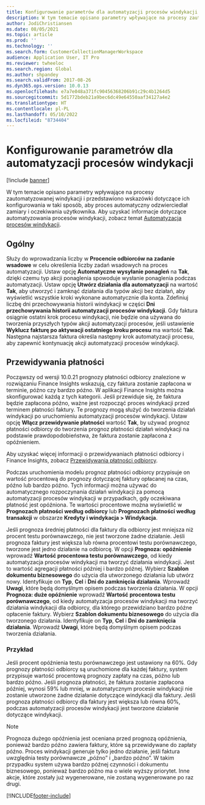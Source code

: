 ```yaml
---
title: Konfigurowanie parametrów dla automatyzacji procesów windykacji
description: W tym temacie opisano parametry wpływające na procesy zautomatyzowanej windykacji i przedstawiono wskazówki dotyczące ich konfigurowania w taki sposób, aby proces automatyczny odzwierciedlał zamiary i oczekiwania użytkownika.
author: JodiChristiansen
ms.date: 08/05/2021
ms.topic: article
ms.prod: ''
ms.technology: ''
ms.search.form: CustomerCollectionManagerWorkspace
audience: Application User, IT Pro
ms.reviewer: twheeloc
ms.search.region: Global
ms.author: shpandey
ms.search.validFrom: 2017-08-26
ms.dyn365.ops.version: 10.0.13
ms.openlocfilehash: e7a7e048a371fc90456368206b91c29c4b1264d5
ms.sourcegitcommit: 5d1772bdeb21a9bec6dc49e64550aaf34127a4e2
ms.translationtype: HT
ms.contentlocale: pl-PL
ms.lasthandoff: 05/10/2022
ms.locfileid: "8734404"
---
```

# <a name="configure-parameters-for-collection-process-automation"></a>Konfigurowanie parametrów dla automatyzacji procesów windykacji

[!include [banner](../includes/banner.md)]

W tym temacie opisano parametry wpływające na procesy zautomatyzowanej windykacji i przedstawiono wskazówki dotyczące ich konfigurowania w taki sposób, aby proces automatyczny odzwierciedlał zamiary i oczekiwania użytkownika. Aby uzyskać informacje dotyczące automatyzowania procesów windykacji, zobacz temat [Automatyzacja procesów windykacji](collections-process-automate.md).

## <a name="general"></a>Ogólny
Służy do wprowadzania liczby w **Procencie odbiorców na zadanie wsadowe** w celu określenia liczby zadań wsadowych na proces automatyzacji. Ustaw opcję **Automatyczne wysyłanie ponagleń** na **Tak**, dzięki czemu typ akcji ponaglenia spowoduje wysłanie ponaglenia podczas automatyzacji. Ustaw opcję **Utwórz działania dla automatyzacji** na wartość **Tak**, aby utworzyć i zamknąć działania dla typów akcji bez działań, aby wyświetlić wszystkie kroki wykonane automatycznie dla konta. Zdefiniuj liczbę dni przechowywania historii windykacji w części **Dni przechowywania historii automatyzacji procesów windykacji**. Gdy faktura osiągnie ostatni krok procesu windykacji, nie będzie ona używana do tworzenia przyszłych typów akcji automatyzacji procesów, jeśli ustawienie **Wyklucz fakturę po aktywacji ostatniego kroku procesu** ma wartość **Tak**. Następna najstarsza faktura określa następny krok automatyzacji procesu, aby zapewnić kontynuację akcji automatyzacji procesów windykacji. 

## <a name="payment-predictions"></a>Przewidywania płatności
Począwszy od wersji 10.0.21 prognozy płatności odbiorcy znalezione w rozwiązaniu Finance Insights wskazują, czy faktura zostanie zapłacona w terminie, późno czy bardzo późno. W aplikacji Finance Insights można skonfigurować każdą z tych kategorii. Jeśli przewiduje się, że faktura będzie zapłacona późno, ważne jest rozpocząć proces windykacji przed terminem płatności faktury. Te prognozy mogą służyć do tworzenia działań windykacji po uruchomieniu automatyzacji procesów windykacji. Ustaw opcję **Włącz przewidywanie płatności** wartość **Tak**, by używać prognoz płatności odbiorcy do tworzenia prognoz płatności działań windykacji na podstawie prawdopodobieństwa, że faktura zostanie zapłacona z opóźnieniem. 

Aby uzyskać więcej informacji o przewidywaniach płatności odbiorcy i Finance Insights, zobacz [Przewidywania płatności odbiorcy](payment-insights-overview.md).

Podczas uruchomienia modelu prognoz płatności odbiorcy przypisuje on wartość procentową do prognozy dotyczącej faktury opłacanej na czas, późno lub bardzo późno. Tych informacji można używać do automatycznego rozpoczynania działań windykacji za pomocą automatyzacji procesów windykacji w przypadkach, gdy oczekiwana płatność jest opóźniona. Te wartości procentowe można wyświetlić w **Prognozach płatności według odbiorcy** lub **Prognozach płatności według transakcji** w obszarze **Kredyty i windykacja > Windykacja**. 

Jeśli prognoza średniej płatności dla faktury dla odbiorcy jest mniejsza niż procent testu porównawczego, nie jest tworzone żadne działanie. Jeśli prognoza faktury jest większa lub równa procentowi testu porównawczego, tworzone jest jedno działanie na odbiorcę. W opcji **Prognoza: opóźnienie** wprowadź **Wartość procentowa testu porównawczego**, od kiedy automatyzacja procesów windykacji ma tworzyć działania windykacji. Jest to wartość agregacji płatności później i bardzo późnej. Wybierz **Szablon dokumentu biznesowego** do użycia dla utworzonego działania lub utwórz nowy. Identyfikuje on **Typ**, **Cel** i **Dni do zamknięcia działania**. Wprowadź **Uwagi**, które będą domyślnym opisem podczas tworzenia działania. W opcji **Prognoza: duże opóźnienie** wprowadź **Wartość procentowa testu porównawczego**, od kiedy automatyzacja procesów windykacji ma tworzyć działania windykacji dla odbiorcy, dla którego przewidziano bardzo późne opłacenie faktury. Wybierz **Szablon dokumentu biznesowego** do użycia dla tworzonego działania. Identyfikuje on **Typ**, **Cel** i **Dni do zamknięcia działania**. Wprowadź **Uwagi**, które będą domyślnym opisem podczas tworzenia działania. 

### <a name="example"></a>Przykład
Jeśli procent opóźnienia testu porównawczego jest ustawiony na 60%. Gdy prognozy płatności odbiorcy są uruchomione dla każdej faktury, system przypisuje wartość procentową prognozy zapłaty na czas, późno lub bardzo późno. Jeśli prognoza płatności, że faktura zostanie zapłacona później, wynosi 59% lub mniej, w automatycznym procesie windykacji nie zostanie utworzone żadne działanie dotyczące windykacji dla faktury. Jeśli prognoza płatności odbiorcy dla faktury jest większa lub równa 60%, podczas automatyzacji procesów windykacji jest tworzone działanie dotyczące windykacji. 

> [!NOTE]
> Prognoza dużego opóźnienia jest oceniana przed prognozą opóźnienia, ponieważ bardzo późno zawiera faktury, które są przewidywane do zapłaty późno. Proces windykacji generuje tylko jedno działanie, jeśli faktura uwzględnia testy porównawcze „późno” i „bardzo późno”. W takim przypadku system używa bardzo późnej czynności i dokumentu biznesowego, ponieważ bardzo późno ma o wiele wyższy priorytet. Inne akcje, które zostały już wygenerowane, nie zostaną wygenerowane po raz drugi.

[!INCLUDE[footer-include](../../includes/footer-banner.md)]
